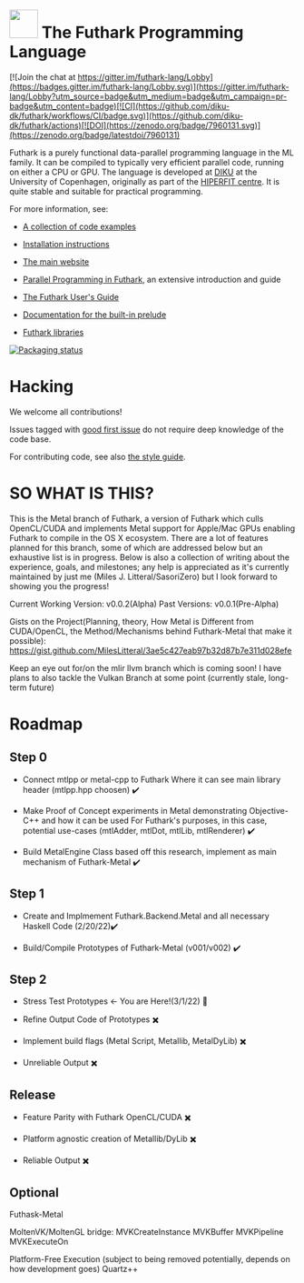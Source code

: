 <img src="assets/logo.svg" height="50px"/> The Futhark Programming Language
==========

[![Join the chat at https://gitter.im/futhark-lang/Lobby](https://badges.gitter.im/futhark-lang/Lobby.svg)](https://gitter.im/futhark-lang/Lobby?utm_source=badge&utm_medium=badge&utm_campaign=pr-badge&utm_content=badge)[![CI](https://github.com/diku-dk/futhark/workflows/CI/badge.svg)](https://github.com/diku-dk/futhark/actions)[![DOI](https://zenodo.org/badge/7960131.svg)](https://zenodo.org/badge/latestdoi/7960131)

Futhark is a purely functional data-parallel programming language in
the ML family.  It can be compiled to typically very efficient
parallel code, running on either a CPU or GPU.  The language is
developed at [DIKU](http://diku.dk) at the University of Copenhagen,
originally as part of the [HIPERFIT centre](http://hiperfit.dk).  It
is quite stable and suitable for practical programming.

For more information, see:

* [A collection of code examples](https://futhark-lang.org/examples.html)

* [Installation instructions](http://futhark.readthedocs.io/en/latest/installation.html)

* [The main website](http://futhark-lang.org)

* [Parallel Programming in
  Futhark](https://futhark-book.readthedocs.io/en/latest/), an
  extensive introduction and guide

* [The Futhark User's Guide](http://futhark.readthedocs.io)

* [Documentation for the built-in prelude](https://futhark-lang.org/docs/prelude)

* [Futhark libraries](https://futhark-lang.org/pkgs/)

[![Packaging status](https://repology.org/badge/vertical-allrepos/futhark.svg)](https://repology.org/project/futhark/versions)

Hacking
=======

We welcome all contributions!

Issues tagged with [good first
issue](https://github.com/diku-dk/futhark/issues?q=is%3Aissue+is%3Aopen+label%3A%22good+first+issue%22)
do not require deep knowledge of the code base.

For contributing code, see also [the style guide](STYLE.md).

SO WHAT IS THIS?
================
This is the Metal branch of Futhark, a version of Futhark which culls OpenCL/CUDA and implements Metal support for Apple/Mac GPUs
enabling Futhark to compile in the OS X ecosystem. There are a lot of features planned for this branch, some of which are addressed below but an exhaustive list is in progress. Below is also a collection of writing about the experience, goals, and milestones; any help is appreciated as it's currently maintained by just me (Miles J. Litteral/SasoriZero) but I look forward to showing you the progress!

Current Working Version: v0.0.2(Alpha)
Past Versions: v0.0.1(Pre-Alpha)

Gists on the Project(Planning, theory, How Metal is Different from CUDA/OpenCL, the Method/Mechanisms behind Futhark-Metal that make it possible):
https://gist.github.com/MilesLitteral/3ae5c427eab97b32d87b7e311d028efe

Keep an eye out for/on the mlir llvm branch which is coming soon!
I have plans to also tackle the Vulkan Branch at some point (currently stale, long-term future) 

Roadmap
=======
## Step 0

* Connect mtlpp or metal-cpp to Futhark Where it can see main library header (mtlpp.hpp choosen) ✔️

* Make Proof of Concept experiments in Metal demonstrating Objective-C++ and how it can be used
For Futhark's purposes, in this case, potential use-cases (mtlAdder, mtlDot, mtlLib, mtlRenderer) ✔️

* Build MetalEngine Class based off this research, implement as main mechanism of Futhark-Metal ✔️

## Step 1

* Create and Implmement Futhark.Backend.Metal and all necessary Haskell Code (2/20/22)✔️

* Build/Compile Prototypes of Futhark-Metal (v001/v002) ✔️ 

## Step 2

* Stress Test Prototypes <- You are Here!(3/1/22) 🔵

* Refine Output Code of Prototypes ✖️

* Implement build flags (Metal Script, Metallib, MetalDyLib) ✖️

* Unreliable Output ✖️

## Release

* Feature Parity with Futhark OpenCL/CUDA       ✖️

* Platform agnostic creation of Metallib/DyLib  ✖️

* Reliable Output   ✖️


## Optional
Futhask-Metal

MoltenVK/MoltenGL bridge:
MVKCreateInstance
MVKBuffer
MVKPipeline
MVKExecuteOn

Platform-Free Execution (subject to being removed potentially, depends on how development goes)
Quartz++
